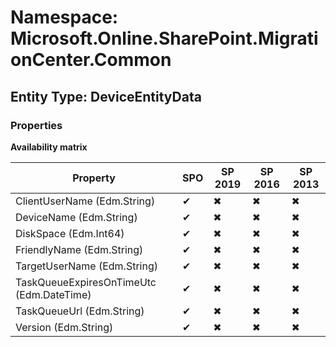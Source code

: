 # Namespace: Microsoft.Online.SharePoint.MigrationCenter.Common
## Entity Type: DeviceEntityData

### Properties

**Availability matrix**

Property | SPO | SP 2019 | SP 2016 | SP 2013
----------|-----|---------|---------|--------
ClientUserName (Edm.String) | ✔ | ✖ | ✖ | ✖
DeviceName (Edm.String) | ✔ | ✖ | ✖ | ✖
DiskSpace (Edm.Int64) | ✔ | ✖ | ✖ | ✖
FriendlyName (Edm.String) | ✔ | ✖ | ✖ | ✖
TargetUserName (Edm.String) | ✔ | ✖ | ✖ | ✖
TaskQueueExpiresOnTimeUtc (Edm.DateTime) | ✔ | ✖ | ✖ | ✖
TaskQueueUrl (Edm.String) | ✔ | ✖ | ✖ | ✖
Version (Edm.String) | ✔ | ✖ | ✖ | ✖

